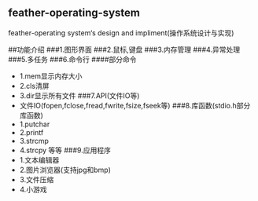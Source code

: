 ## feather-operating-system
feather-operating system‘s design and impliment(操作系统设计与实现)

##功能介绍
###1.图形界面
###2.鼠标,键盘
###3.内存管理
###4.异常处理
###5.多任务
###6.命令行
####部分命令
* 1.mem显示内存大小
* 2.cls清屏
* 3.dir显示所有文件
###7.API(文件IO等)
* 文件IO(fopen,fclose,fread,fwrite,fsize,fseek等)
###8.库函数(stdio.h部分库函数)
* 1.putchar
* 2.printf
* 3.strcmp
* 4.strcpy
等等
###9.应用程序
* 1.文本编辑器
* 2.图片浏览器(支持jpg和bmp)
* 3.文件压缩
* 4.小游戏

